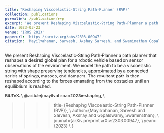 ```yaml
---
title: "Reshaping Viscoelastic-String Path-Planner (RVP)"
collection: publications
permalink: /publication/rvp
excerpt: 'We present Reshaping Viscoelastic-String Path-Planner a path planner that reshapes a desired global plan for a robotic vehicle based on sensor observations of the environment. We model the path to be a viscoelastic string with shape preserving tendencies, approximated by a connected series of springs, masses, and dampers. The resultant path is then reshaped according to the forces emanating from the obstacles until an equilibrium is reached.'
date: 2023-03-23
venue: 'IROS 2023'
paperurl: 'https://arxiv.org/abs/2303.00947'
citation: 'Mayilvahanan, Sarvesh, Akshay Sarvesh, and Swaminathan Gopalswamy. "Reshaping Viscoelastic-String Path-Planner (RVP)." arXiv preprint arXiv:2303.00947 (2023).'
---
```

We present Reshaping Viscoelastic-String Path-Planner a path planner that reshapes a desired global plan for a robotic vehicle based on sensor observations of the environment. We model the path to be a viscoelastic string with shape preserving tendencies, approximated by a connected series of springs, masses, and dampers. The resultant path is then reshaped according to the forces emanating from the obstacles until an equilibrium is reached.

BibTeX: \\
@article{mayilvahanan2023reshaping, \\
>>>> title={Reshaping Viscoelastic-String Path-Planner (RVP)}, \\
>>>> author={Mayilvahanan, Sarvesh and Sarvesh, Akshay and Gopalswamy, Swaminathan}, \\
>>>> journal={arXiv preprint arXiv:2303.00947}, \\
>>>> year={2023} \\
}
